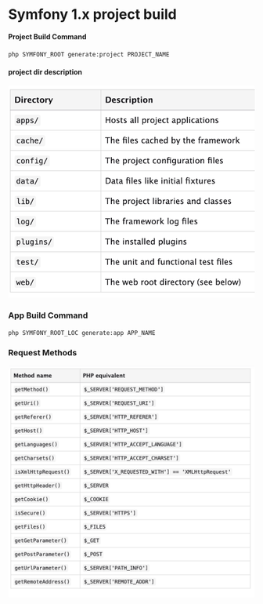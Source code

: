 # Symfony 1.x project build

#### Project Build Command

`php SYMFONY_ROOT generate:project PROJECT_NAME`

#### project dir description

![symfony1.x_project](./images/symfony1.x_project.png)

### App Build Command

`php SYMFONY_ROOT_LOC generate:app APP_NAME`



### Request Methods

![request_methods](./images/request_methods.png)